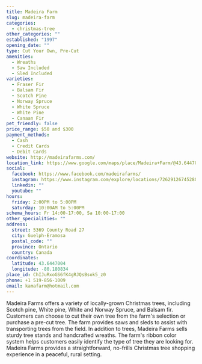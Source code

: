 ```yaml
---
title: Madeira Farm
slug: madeira-farm
categories:
  - christmas-tree
other_categories: ""
established: "1997"
opening_date: ""
type: Cut Your Own, Pre-Cut
amenities:
  - Wreaths
  - Saw Included
  - Sled Included
varieties:
  - Fraser Fir
  - Balsam Fir
  - Scotch Pine
  - Norway Spruce
  - White Spruce
  - White Pine
  - Canaan Fir
pet_friendly: false
price_range: $50 and $300
payment_methods:
  - Cash
  - Credit Cards
  - Debit Cards
website: http://madeirafarms.com/
location_link: https://www.google.com/maps/place/Madeira+Farm/@43.6447004,-80.18083399999999,14z/data=!4m8!1m2!2m1!1sMadeira+Farm!3m4!1s0x882b9f2e19681cb9:0x3dff3989b2010b25!8m2!3d43.6447004!4d-80.18083399999999
social:
  facebook: https://www.facebook.com/madeirafarms/
  instagram: https://www.instagram.com/explore/locations/726291267452804/madeira-farms-rockwood-on/
  linkedin: ""
  youtube: ""
hours:
  friday: 2:00PM to 5:00PM
  saturday: 10:00AM to 5:00PM
schema_hours: Fr 14:00-17:00, Sa 10:00-17:00
other_specialities: ""
address:
  street: 5369 County Road 27
  city: Guelph-Eramosa
  postal_code: ""
  province: Ontario
  country: Canada
coordinates:
  latitude: 43.6447004
  longitude: -80.180834
place_id: ChIJuRxoGS6fK4gRJQsBsok5_z0
phone: +1 519-856-1009
email: kamafarm@hotmail.com
---
```


Madeira Farms offers a variety of locally-grown Christmas trees, including Scotch pine, White pine, White and Norway Spruce, and Balsam fir. Customers can choose to cut their own tree from the farm's selection or purchase a pre-cut tree. The farm provides saws and sleds to assist with transporting trees from the field. In addition to trees, Madeira Farms sells sturdy tree stands and handcrafted wreaths. The farm's ribbon color system helps customers easily identify the type of tree they are looking for. Madeira Farms provides a straightforward, no-frills Christmas tree shopping experience in a peaceful, rural setting.
